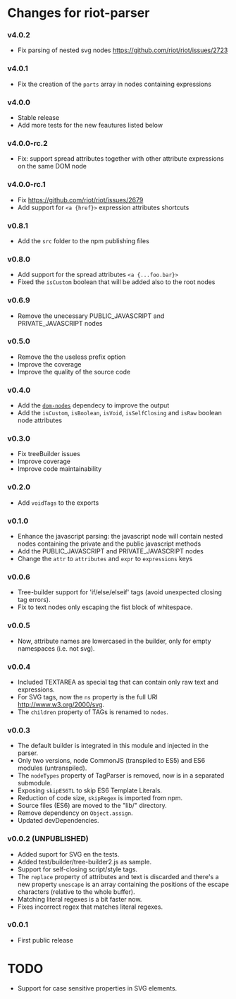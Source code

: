 # Changes for riot-parser

### v4.0.2
- Fix parsing of nested svg nodes https://github.com/riot/riot/issues/2723

### v4.0.1
- Fix the creation of the `parts` array in nodes containing expressions

### v4.0.0
- Stable release
- Add more tests for the new feautures listed below

### v4.0.0-rc.2
- Fix: support spread attributes together with other attribute expressions on the same DOM node

### v4.0.0-rc.1
- Fix https://github.com/riot/riot/issues/2679
- Add support for `<a {href}>` expression attributes shortcuts

### v0.8.1
- Add the `src` folder to the npm publishing files

### v0.8.0
- Add support for the spread attributes `<a {...foo.bar}>`
- Fixed the `isCustom` boolean that will be added also to the root nodes

### v0.6.9
- Remove the unecessary PUBLIC_JAVASCRIPT and PRIVATE_JAVASCRIPT nodes

### v0.5.0
- Remove the the useless prefix option
- Improve the coverage
- Improve the quality of the source code

### v0.4.0
- Add the [`dom-nodes`](https://github.com/riot/dom-nodes) dependecy to improve the output
- Add the `isCustom`, `isBoolean`, `isVoid`, `isSelfClosing` and `isRaw` boolean node attributes

### v0.3.0
- Fix treeBuilder issues
- Improve coverage
- Improve code maintainability

### v0.2.0
- Add `voidTags` to the exports

### v0.1.0
- Enhance the javascript parsing: the javascript node will contain nested nodes containing the private and the public javascript methods
- Add the PUBLIC_JAVASCRIPT and PRIVATE_JAVASCRIPT nodes
- Change the `attr` to `attributes` and `expr` to `expressions` keys

### v0.0.6
- Tree-builder support for 'if/else/elseif' tags (avoid unexpected closing tag errors).
- Fix to text nodes only escaping the fist block of whitespace.

### v0.0.5
- Now, attribute names are lowercased in the builder, only for empty namespaces (i.e. not svg).

### v0.0.4
- Included TEXTAREA as special tag that can contain only raw text and expressions.
- For SVG tags, now the `ns` property is the full URI http://www.w3.org/2000/svg.
- The `children` property of TAGs is renamed to `nodes`.

### v0.0.3
- The default builder is integrated in this module and injected in the parser.
- Only two versions, node CommonJS (transpiled to ES5) and ES6 modules (untranspiled).
- The `nodeTypes` property of TagParser is removed, now is in a separated submodule.
- Exposing `skipES6TL` to skip ES6 Template Literals.
- Reduction of code size, `skipRegex` is imported from npm.
- Source files (ES6) are moved to the "lib/" directory.
- Remove dependency on `Object.assign`.
- Updated devDependencies.

### v0.0.2 (UNPUBLISHED)
- Added suport for SVG en the tests.
- Added test/builder/tree-builder2.js as sample.
- Support for self-closing script/style tags.
- The `replace` property of attributes and text is discarded and there's a new property `unescape` is an array containing the positions of the escape characters (relative to the whole buffer).
- Matching literal regexes is a bit faster now.
- Fixes incorrect regex that matches literal regexes.

### v0.0.1
- First public release

# TODO
- Support for case sensitive properties in SVG elements.
